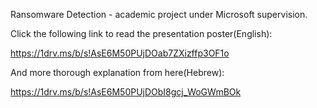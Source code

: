 Ransomware Detection - academic project under Microsoft supervision.

Click the following link to read the presentation poster(English):

https://1drv.ms/b/s!AsE6M50PUjDOab7ZXizffp3OF1o

And more thorough explanation from here(Hebrew):

https://1drv.ms/b/s!AsE6M50PUjDObI8gcj_WoGWmBOk

